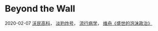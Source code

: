 ﻿# Beyond the Wall

2020-02-07 [沃民高科](https://github.com/markmeloon/GFW/tree/master/2020/2020-02-07_%E6%B2%83%E6%B0%91%E9%AB%98%E7%A7%91)，
[淡豹炸号](https://github.com/markmeloon/GFW/tree/master/2020/2020-02-07_%E6%B7%A1%E8%B1%B9%E7%82%B8%E5%8F%B7)，
[流行病学](https://github.com/markmeloon/GFW/tree/master/2020/2020-02-07_%E6%B5%81%E8%A1%8C%E7%97%85%E5%AD%A6)， 
[维舟《盛世的泡沫政治》](https://github.com/markmeloon/GFW/tree/master/2020/2020-02-07_%E7%BB%B4%E8%88%9F%E7%9B%9B%E4%B8%96%E7%9A%84%E6%B3%A1%E6%B2%AB%E6%94%BF%E6%B2%BB)
